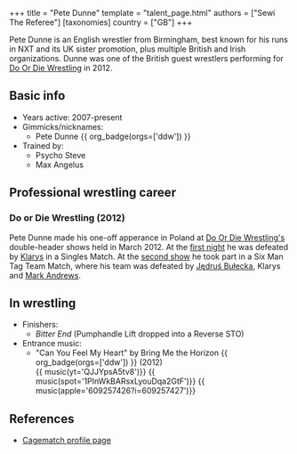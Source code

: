 +++
title = "Pete Dunne"
template = "talent_page.html"
authors = ["Sewi The Referee"]
[taxonomies]
country = ["GB"]
+++

Pete Dunne is an English wrestler from Birmingham, best known for his runs in NXT and its UK sister promotion, plus multiple British and Irish organizations. Dunne was one of the British guest wrestlers performing for [Do Or Die Wrestling](@/o/ddw.md) in 2012.

## Basic info

* Years active: 2007-present
* Gimmicks/nicknames:
  - Pete Dunne {{ org_badge(orgs=['ddw']) }}
* Trained by:
  - Psycho Steve
  - Max Angelus

## Professional wrestling career

### Do or Die Wrestling (2012)

Pete Dunne made his one-off apperance in Poland at [Do Or Die Wrestling's](@/o/ddw.md) double-header shows held in March 2012. At the [first night](@/e/ddw/2012-03-09-ddw-6.md) he was defeated by [Klarys](@/w/klarys.md) in a Singles Match. At the [second show](@/e/ddw/2012-03-10-ddw-7.md) he took part in a Six Man Tag Team Match, where his team was defeated by [Jędruś Bułecka](@/w/jedrus-bulecka.md), Klarys and [Mark Andrews](@/w/mark-andrews.md).

## In wrestling

* Finishers:
  - _Bitter End_ (Pumphandle Lift dropped into a Reverse STO)
* Entrance music:
  - "Can You Feel My Heart" by Bring Me the Horizon
 {{ org_badge(orgs=['ddw']) }} (2012) <br>
 {{ music(yt='QJJYpsA5tv8')}}
 {{ music(spot='1PInWkBARsxLyouDqa2GtF')}}
 {{ music(apple='609257426?i=609257427')}}

## References

* [Cagematch profile page](https://www.cagematch.net/?id=2&nr=10529)
